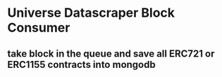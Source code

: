 # Universe Datascraper Block Consumer

## take block in the queue and save all ERC721 or ERC1155 contracts into mongodb
